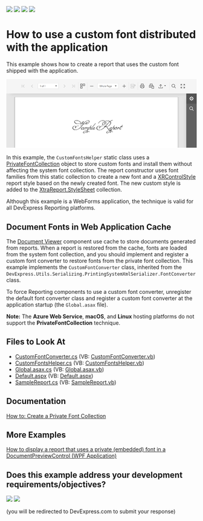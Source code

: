 <!-- default badges list -->
![](https://img.shields.io/endpoint?url=https://codecentral.devexpress.com/api/v1/VersionRange/128603777/22.1.3%2B)
[![](https://img.shields.io/badge/Open_in_DevExpress_Support_Center-FF7200?style=flat-square&logo=DevExpress&logoColor=white)](https://supportcenter.devexpress.com/ticket/details/E5198)
[![](https://img.shields.io/badge/📖_How_to_use_DevExpress_Examples-e9f6fc?style=flat-square)](https://docs.devexpress.com/GeneralInformation/403183)
[![](https://img.shields.io/badge/💬_Leave_Feedback-feecdd?style=flat-square)](#does-this-example-address-your-development-requirementsobjectives)
<!-- default badges end -->

# How to use a custom font distributed with the application

This example shows how to create a report that uses the custom font shipped with the application.

![Report with Custom Fonts](./Images/report-with-custom-fonts.png)

In this example, the `CustomFontsHelper` static class uses a [PrivateFontCollection](https://docs.microsoft.com/en-us/dotnet/api/system.drawing.text.privatefontcollection) object to store custom fonts and install them without affecting the system font collection. The report constructor uses font families from this static collection to create a new font and a [XRControlStyle](https://docs.devexpress.com/XtraReports/DevExpress.XtraReports.UI.XRControlStyle) report style based on the newly created font. The new custom style is added to the [XtraReport.StyleSheet](https://docs.devexpress.com/XtraReports/DevExpress.XtraReports.UI.XtraReport.StyleSheet) collection.

Although this example is a WebForms application, the technique is valid for all DevExpress Reporting platforms.

## Document Fonts in Web Application Cache

The [Document Viewer](https://docs.devexpress.com/XtraReports/17738/create-end-user-reporting-applications/web-reporting/asp-net-webforms-reporting/document-viewer) component use cache to store documents generated from reports. When a report is restored from the cache, fonts are loaded from the system font collection, and you should implement and register a custom font converter to restore fonts from the private font collection. This example implements the `CustomFontConverter` class, inherited from the `DevExpress.Utils.Serializing.PrintingSystemXmlSerializer.FontConverter` class. 
 
To force Reporting components to use a custom font converter, unregister the default font converter class and register a custom font converter at the application startup (the `Global.asax` file).

**Note:** The **Azure Web Service**, **macOS**, and **Linux** hosting platforms do not support the **PrivateFontCollection** technique.

## Files to Look At  

- [CustomFontConverter.cs](CS/E5198/CustomFontConverter.cs) (VB: [CustomFontConverter.vb](VB/E5198/CustomFontConverter.vb))  
- [CustomFontsHelper.cs](CS/E5198/CustomFontsHelper.cs) (VB: [CustomFontsHelper.vb](VB/E5198/CustomFontsHelper.vb)) 
- [Global.asax.cs](CS/E5198/Global.asax.cs) (VB: [Global.asax.vb](VB/E5198/Global.asax.vb)) 
- [Default.aspx](CS/E5198/Default.aspx) (VB: [Default.aspx](VB/E5198/Default.aspx))  
- [SampleReport.cs](CS/E5198/SampleReport.cs) (VB: [SampleReport.vb](VB/E5198/SampleReport.vb))  
  
## Documentation
[How to: Create a Private Font Collection](https://docs.microsoft.com/en-us/dotnet/desktop/winforms/advanced/how-to-create-a-private-font-collection)

## More Examples
[How to display a report that uses a private (embedded) font in a DocumentPreviewControl (WPF Application)](https://supportcenter.devexpress.com/ticket/details/e5083/how-to-display-a-report-that-uses-a-private-embedded-font-in-a-documentpreviewcontrol)
<!-- feedback -->
## Does this example address your development requirements/objectives?

[<img src="https://www.devexpress.com/support/examples/i/yes-button.svg"/>](https://www.devexpress.com/support/examples/survey.xml?utm_source=github&utm_campaign=reporting-web-forms-use-custom-font-distributed-with-the-application&~~~was_helpful=yes) [<img src="https://www.devexpress.com/support/examples/i/no-button.svg"/>](https://www.devexpress.com/support/examples/survey.xml?utm_source=github&utm_campaign=reporting-web-forms-use-custom-font-distributed-with-the-application&~~~was_helpful=no)

(you will be redirected to DevExpress.com to submit your response)
<!-- feedback end -->
